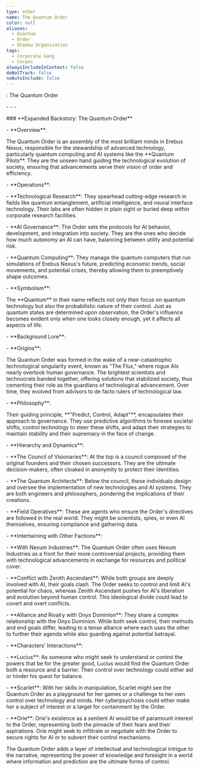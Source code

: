 ```yaml
---
type: other
name: The Quantum Order
color: null
aliases:
  - Quantum
  - Order
  - Shadow Organization
tags:
  - Corporate Gang
  - Corpos
alwaysIncludeInContext: false
doNotTrack: false
noAutoInclude: false
---
```

: The Quantum Order

\- - -

\### \*\*Expanded Backstory: The Quantum Order\*\*

\- \*\*Overview\*\*:

The Quantum Order is an assembly of the most brilliant minds in Erebus Nexus, responsible for the stewardship of advanced technology, particularly quantum computing and AI systems like the \*\*Quantum Pilots\*\*. They are the unseen hand guiding the technological evolution of society, ensuring that advancements serve their vision of order and efficiency.

\- \*\*Operations\*\*:

\- \*\*Technological Research\*\*: They spearhead cutting-edge research in fields like quantum entanglement, artificial intelligence, and neural interface technology. Their labs are often hidden in plain sight or buried deep within corporate research facilities.

\- \*\*AI Governance\*\*: The Order sets the protocols for AI behavior, development, and integration into society. They are the ones who decide how much autonomy an AI can have, balancing between utility and potential risk.

\- \*\*Quantum Computing\*\*: They manage the quantum computers that run simulations of Erebus Nexus's future, predicting economic trends, social movements, and potential crises, thereby allowing them to preemptively shape outcomes.

\- \*\*Symbolism\*\*:

The \*\*Quantum\*\* in their name reflects not only their focus on quantum technology but also the probabilistic nature of their control. Just as quantum states are determined upon observation, the Order's influence becomes evident only when one looks closely enough, yet it affects all aspects of life.

\- \*\*Background Lore\*\*:

\- \*\*Origins\*\*:

The Quantum Order was formed in the wake of a near-catastrophic technological singularity event, known as "The Flux," where rogue AIs nearly overtook human governance. The brightest scientists and technocrats banded together, offering solutions that stabilized society, thus cementing their role as the guardians of technological advancement. Over time, they evolved from advisors to de facto rulers of technological law.

\- \*\*Philosophy\*\*:

Their guiding principle, \*\*"Predict, Control, Adapt"\*\*, encapsulates their approach to governance. They use predictive algorithms to foresee societal shifts, control technology to steer these shifts, and adapt their strategies to maintain stability and their supremacy in the face of change.

\- \*\*Hierarchy and Dynamics\*\*:

\- \*\*The Council of Visionaries\*\*: At the top is a council composed of the original founders and their chosen successors. They are the ultimate decision-makers, often cloaked in anonymity to protect their identities.

\- \*\*The Quantum Architects\*\*: Below the council, these individuals design and oversee the implementation of new technologies and AI systems. They are both engineers and philosophers, pondering the implications of their creations.

\- \*\*Field Operatives\*\*: These are agents who ensure the Order's directives are followed in the real world. They might be scientists, spies, or even AI themselves, ensuring compliance and gathering data.

\- \*\*Intertwining with Other Factions\*\*:

\- \*\*With Nexum Industries\*\*: The Quantum Order often uses Nexum Industries as a front for their more controversial projects, providing them with technological advancements in exchange for resources and political cover.

\- \*\*Conflict with Zenith Ascendant\*\*: While both groups are deeply involved with AI, their goals clash. The Order seeks to control and limit AI's potential for chaos, whereas Zenith Ascendant pushes for AI's liberation and evolution beyond human control. This ideological divide could lead to covert and overt conflicts.

\- \*\*Alliance and Rivalry with Onyx Dominion\*\*: They share a complex relationship with the Onyx Dominion. While both seek control, their methods and end goals differ, leading to a tense alliance where each uses the other to further their agenda while also guarding against potential betrayal.

\- \*\*Characters' Interactions\*\*:

\- \*\*Lucius\*\*: As someone who might seek to understand or control the powers that be for the greater good, Lucius would find the Quantum Order both a resource and a barrier. Their control over technology could either aid or hinder his quest for balance.

\- \*\*Scarlet\*\*: With her skills in manipulation, Scarlet might see the Quantum Order as a playground for her games or a challenge to her own control over technology and minds. Her cyberpsychosis could either make her a subject of interest or a target for containment by the Order.

\- \*\*Orie\*\*: Orie's existence as a sentient AI would be of paramount interest to the Order, representing both the pinnacle of their fears and their aspirations. Orie might seek to infiltrate or negotiate with the Order to secure rights for AI or to subvert their control mechanisms.

The Quantum Order adds a layer of intellectual and technological intrigue to the narrative, representing the power of knowledge and foresight in a world where information and prediction are the ultimate forms of control.